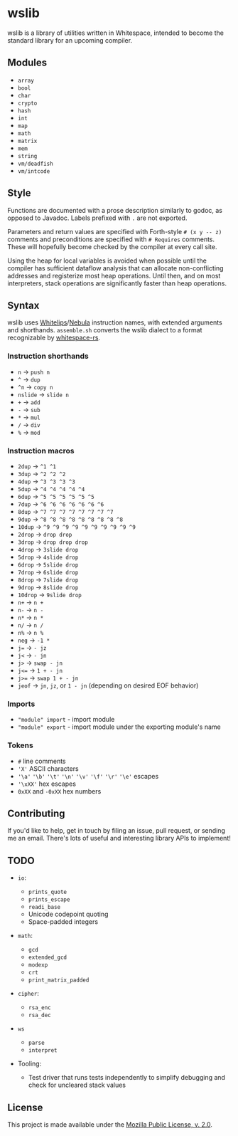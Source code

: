 # wslib

wslib is a library of utilities written in Whitespace, intended to
become the standard library for an upcoming compiler.

## Modules

- `array`
- `bool`
- `char`
- `crypto`
- `hash`
- `int`
- `map`
- `math`
- `matrix`
- `mem`
- `string`
- `vm/deadfish`
- `vm/intcode`

## Style

Functions are documented with a prose description similarly to godoc, as
opposed to Javadoc. Labels prefixed with `.` are not exported.

Parameters and return values are specified with Forth-style
`# (x y -- z)` comments and preconditions are specified with
`# Requires` comments. These will hopefully become checked by the
compiler at every call site.

Using the heap for local variables is avoided when possible until the
compiler has sufficient dataflow analysis that can allocate
non-conflicting addresses and registerize most heap operations. Until
then, and on most interpreters, stack operations are significantly
faster than heap operations.

## Syntax

wslib uses [Whitelips](https://vii5ard.github.io/whitespace/)/[Nebula](https://github.com/thaliaarchi/nebula)
instruction names, with extended arguments and shorthands. `assemble.sh`
converts the wslib dialect to a format recognizable by [whitespace-rs](https://github.com/CensoredUsername/whitespace-rs).

### Instruction shorthands

- `n` -> `push n`
- `^` -> `dup`
- `^n` -> `copy n`
- `nslide` -> `slide n`
- `+` -> `add`
- `-` -> `sub`
- `*` -> `mul`
- `/` -> `div`
- `%` -> `mod`

### Instruction macros

- `2dup` -> `^1 ^1`
- `3dup` -> `^2 ^2 ^2`
- `4dup` -> `^3 ^3 ^3 ^3`
- `5dup` -> `^4 ^4 ^4 ^4 ^4`
- `6dup` -> `^5 ^5 ^5 ^5 ^5 ^5`
- `7dup` -> `^6 ^6 ^6 ^6 ^6 ^6 ^6`
- `8dup` -> `^7 ^7 ^7 ^7 ^7 ^7 ^7 ^7`
- `9dup` -> `^8 ^8 ^8 ^8 ^8 ^8 ^8 ^8 ^8`
- `10dup` -> `^9 ^9 ^9 ^9 ^9 ^9 ^9 ^9 ^9 ^9`
- `2drop` -> `drop drop`
- `3drop` -> `drop drop drop`
- `4drop` -> `3slide drop`
- `5drop` -> `4slide drop`
- `6drop` -> `5slide drop`
- `7drop` -> `6slide drop`
- `8drop` -> `7slide drop`
- `9drop` -> `8slide drop`
- `10drop` -> `9slide drop`
- `n+` -> `n +`
- `n-` -> `n -`
- `n*` -> `n *`
- `n/` -> `n /`
- `n%` -> `n %`
- `neg` -> `-1 *`
- `j=` -> `- jz`
- `j<` -> `- jn`
- `j>` -> `swap - jn`
- `j<=` -> `1 + - jn`
- `j>=` -> `swap 1 + - jn`
- `jeof` -> `jn`, `jz`, or `1 - jn` (depending on desired EOF behavior)

### Imports

- `"module" import` - import module
- `"module" export` - import module under the exporting module's name

### Tokens

- `#` line comments
- `'X'` ASCII characters
- `'\a'` `'\b'` `'\t'` `'\n'` `'\v'` `'\f'` `'\r'` `'\e'` escapes
- `'\xXX'` hex escapes
- `0xXX` and `-0xXX` hex numbers

## Contributing

If you'd like to help, get in touch by filing an issue, pull request, or
sending me an email. There's lots of useful and interesting library APIs
to implement!

## TODO

- `io`:

  - `prints_quote`
  - `prints_escape`
  - `readi_base`
  - Unicode codepoint quoting
  - Space-padded integers

- `math`:

  - `gcd`
  - `extended_gcd`
  - `modexp`
  - `crt`
  - `print_matrix_padded`

- `cipher`:

  - `rsa_enc`
  - `rsa_dec`

- `ws`

  - `parse`
  - `interpret`

- Tooling:

  - Test driver that runs tests independently to simplify debugging and
    check for uncleared stack values

## License

This project is made available under the
[Mozilla Public License, v. 2.0](https://mozilla.org/MPL/2.0/).
